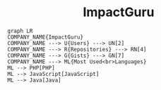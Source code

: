 <h1 align="center">ImpactGuru</h1>

```mermaid
graph LR
COMPANY_NAME{ImpactGuru}
COMPANY_NAME ---> U{Users} ---> UN[2]
COMPANY_NAME ---> R{Repositories} ---> RN[4]
COMPANY_NAME ---> G{Gists} ---> GN[7]
COMPANY_NAME ---> ML{Most Used<br>Languages}
ML --> PHP[PHP]
ML --> JavaScript[JavaScript]
ML --> Java[Java]
```
